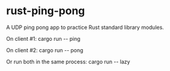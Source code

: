 # rust-ping-pong
A UDP ping pong app to practice Rust standard library modules.

On client #1:
cargo run -- ping

On client #2:
cargo run -- pong

Or run both in the same process:
cargo run -- lazy
